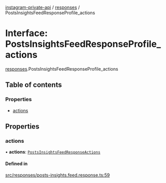 [instagram-private-api](../../README.md) / [responses](../../modules/responses.md) / PostsInsightsFeedResponseProfile_actions

# Interface: PostsInsightsFeedResponseProfile\_actions

[responses](../../modules/responses.md).PostsInsightsFeedResponseProfile_actions

## Table of contents

### Properties

- [actions](PostsInsightsFeedResponseProfile_actions.md#actions)

## Properties

### actions

• **actions**: [`PostsInsightsFeedResponseActions`](PostsInsightsFeedResponseActions.md)

#### Defined in

[src/responses/posts-insights.feed.response.ts:59](https://github.com/Nerixyz/instagram-private-api/blob/b3351b9/src/responses/posts-insights.feed.response.ts#L59)

